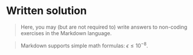 
# Written solution

> Here, you may (but are not required to) write answers to non-coding exercises in the Markdown language.

> Markdown supports simple math formulas: $\epsilon \leq 10^{-8}$.
